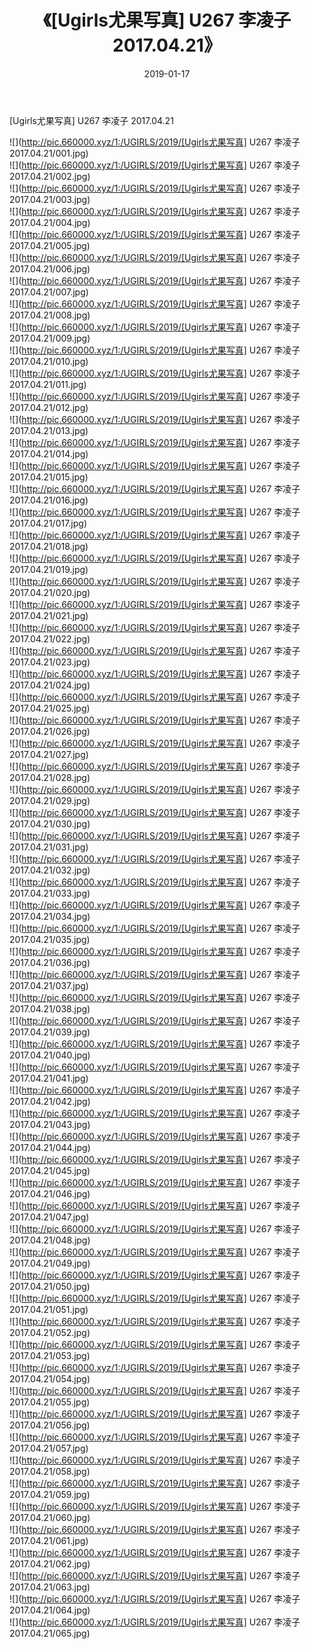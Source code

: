 ﻿---
layout: post
title:  《[Ugirls尤果写真] U267 李凌子 2017.04.21》
date:   2019-01-17
img: http://pic.660000.xyz/1:/UGIRLS/2019/[Ugirls尤果写真] U267 李凌子 2017.04.21/000.jpg
categories: [美女, 清纯, 唯美]
---

[Ugirls尤果写真] U267 李凌子 2017.04.21

 ![](http://pic.660000.xyz/1:/UGIRLS/2019/[Ugirls尤果写真] U267 李凌子 2017.04.21/001.jpg) <br>![](http://pic.660000.xyz/1:/UGIRLS/2019/[Ugirls尤果写真] U267 李凌子 2017.04.21/002.jpg) <br>![](http://pic.660000.xyz/1:/UGIRLS/2019/[Ugirls尤果写真] U267 李凌子 2017.04.21/003.jpg) <br>![](http://pic.660000.xyz/1:/UGIRLS/2019/[Ugirls尤果写真] U267 李凌子 2017.04.21/004.jpg) <br>![](http://pic.660000.xyz/1:/UGIRLS/2019/[Ugirls尤果写真] U267 李凌子 2017.04.21/005.jpg) <br>![](http://pic.660000.xyz/1:/UGIRLS/2019/[Ugirls尤果写真] U267 李凌子 2017.04.21/006.jpg) <br>![](http://pic.660000.xyz/1:/UGIRLS/2019/[Ugirls尤果写真] U267 李凌子 2017.04.21/007.jpg) <br>![](http://pic.660000.xyz/1:/UGIRLS/2019/[Ugirls尤果写真] U267 李凌子 2017.04.21/008.jpg) <br>![](http://pic.660000.xyz/1:/UGIRLS/2019/[Ugirls尤果写真] U267 李凌子 2017.04.21/009.jpg) <br>![](http://pic.660000.xyz/1:/UGIRLS/2019/[Ugirls尤果写真] U267 李凌子 2017.04.21/010.jpg) <br>![](http://pic.660000.xyz/1:/UGIRLS/2019/[Ugirls尤果写真] U267 李凌子 2017.04.21/011.jpg) <br>![](http://pic.660000.xyz/1:/UGIRLS/2019/[Ugirls尤果写真] U267 李凌子 2017.04.21/012.jpg) <br>![](http://pic.660000.xyz/1:/UGIRLS/2019/[Ugirls尤果写真] U267 李凌子 2017.04.21/013.jpg) <br>![](http://pic.660000.xyz/1:/UGIRLS/2019/[Ugirls尤果写真] U267 李凌子 2017.04.21/014.jpg) <br>![](http://pic.660000.xyz/1:/UGIRLS/2019/[Ugirls尤果写真] U267 李凌子 2017.04.21/015.jpg) <br>![](http://pic.660000.xyz/1:/UGIRLS/2019/[Ugirls尤果写真] U267 李凌子 2017.04.21/016.jpg) <br>![](http://pic.660000.xyz/1:/UGIRLS/2019/[Ugirls尤果写真] U267 李凌子 2017.04.21/017.jpg) <br>![](http://pic.660000.xyz/1:/UGIRLS/2019/[Ugirls尤果写真] U267 李凌子 2017.04.21/018.jpg) <br>![](http://pic.660000.xyz/1:/UGIRLS/2019/[Ugirls尤果写真] U267 李凌子 2017.04.21/019.jpg) <br>![](http://pic.660000.xyz/1:/UGIRLS/2019/[Ugirls尤果写真] U267 李凌子 2017.04.21/020.jpg) <br>![](http://pic.660000.xyz/1:/UGIRLS/2019/[Ugirls尤果写真] U267 李凌子 2017.04.21/021.jpg) <br>![](http://pic.660000.xyz/1:/UGIRLS/2019/[Ugirls尤果写真] U267 李凌子 2017.04.21/022.jpg) <br>![](http://pic.660000.xyz/1:/UGIRLS/2019/[Ugirls尤果写真] U267 李凌子 2017.04.21/023.jpg) <br>![](http://pic.660000.xyz/1:/UGIRLS/2019/[Ugirls尤果写真] U267 李凌子 2017.04.21/024.jpg) <br>![](http://pic.660000.xyz/1:/UGIRLS/2019/[Ugirls尤果写真] U267 李凌子 2017.04.21/025.jpg) <br>![](http://pic.660000.xyz/1:/UGIRLS/2019/[Ugirls尤果写真] U267 李凌子 2017.04.21/026.jpg) <br>![](http://pic.660000.xyz/1:/UGIRLS/2019/[Ugirls尤果写真] U267 李凌子 2017.04.21/027.jpg) <br>![](http://pic.660000.xyz/1:/UGIRLS/2019/[Ugirls尤果写真] U267 李凌子 2017.04.21/028.jpg) <br>![](http://pic.660000.xyz/1:/UGIRLS/2019/[Ugirls尤果写真] U267 李凌子 2017.04.21/029.jpg) <br>![](http://pic.660000.xyz/1:/UGIRLS/2019/[Ugirls尤果写真] U267 李凌子 2017.04.21/030.jpg) <br>![](http://pic.660000.xyz/1:/UGIRLS/2019/[Ugirls尤果写真] U267 李凌子 2017.04.21/031.jpg) <br>![](http://pic.660000.xyz/1:/UGIRLS/2019/[Ugirls尤果写真] U267 李凌子 2017.04.21/032.jpg) <br>![](http://pic.660000.xyz/1:/UGIRLS/2019/[Ugirls尤果写真] U267 李凌子 2017.04.21/033.jpg) <br>![](http://pic.660000.xyz/1:/UGIRLS/2019/[Ugirls尤果写真] U267 李凌子 2017.04.21/034.jpg) <br>![](http://pic.660000.xyz/1:/UGIRLS/2019/[Ugirls尤果写真] U267 李凌子 2017.04.21/035.jpg) <br>![](http://pic.660000.xyz/1:/UGIRLS/2019/[Ugirls尤果写真] U267 李凌子 2017.04.21/036.jpg) <br>![](http://pic.660000.xyz/1:/UGIRLS/2019/[Ugirls尤果写真] U267 李凌子 2017.04.21/037.jpg) <br>![](http://pic.660000.xyz/1:/UGIRLS/2019/[Ugirls尤果写真] U267 李凌子 2017.04.21/038.jpg) <br>![](http://pic.660000.xyz/1:/UGIRLS/2019/[Ugirls尤果写真] U267 李凌子 2017.04.21/039.jpg) <br>![](http://pic.660000.xyz/1:/UGIRLS/2019/[Ugirls尤果写真] U267 李凌子 2017.04.21/040.jpg) <br>![](http://pic.660000.xyz/1:/UGIRLS/2019/[Ugirls尤果写真] U267 李凌子 2017.04.21/041.jpg) <br>![](http://pic.660000.xyz/1:/UGIRLS/2019/[Ugirls尤果写真] U267 李凌子 2017.04.21/042.jpg) <br>![](http://pic.660000.xyz/1:/UGIRLS/2019/[Ugirls尤果写真] U267 李凌子 2017.04.21/043.jpg) <br>![](http://pic.660000.xyz/1:/UGIRLS/2019/[Ugirls尤果写真] U267 李凌子 2017.04.21/044.jpg) <br>![](http://pic.660000.xyz/1:/UGIRLS/2019/[Ugirls尤果写真] U267 李凌子 2017.04.21/045.jpg) <br>![](http://pic.660000.xyz/1:/UGIRLS/2019/[Ugirls尤果写真] U267 李凌子 2017.04.21/046.jpg) <br>![](http://pic.660000.xyz/1:/UGIRLS/2019/[Ugirls尤果写真] U267 李凌子 2017.04.21/047.jpg) <br>![](http://pic.660000.xyz/1:/UGIRLS/2019/[Ugirls尤果写真] U267 李凌子 2017.04.21/048.jpg) <br>![](http://pic.660000.xyz/1:/UGIRLS/2019/[Ugirls尤果写真] U267 李凌子 2017.04.21/049.jpg) <br>![](http://pic.660000.xyz/1:/UGIRLS/2019/[Ugirls尤果写真] U267 李凌子 2017.04.21/050.jpg) <br>![](http://pic.660000.xyz/1:/UGIRLS/2019/[Ugirls尤果写真] U267 李凌子 2017.04.21/051.jpg) <br>![](http://pic.660000.xyz/1:/UGIRLS/2019/[Ugirls尤果写真] U267 李凌子 2017.04.21/052.jpg) <br>![](http://pic.660000.xyz/1:/UGIRLS/2019/[Ugirls尤果写真] U267 李凌子 2017.04.21/053.jpg) <br>![](http://pic.660000.xyz/1:/UGIRLS/2019/[Ugirls尤果写真] U267 李凌子 2017.04.21/054.jpg) <br>![](http://pic.660000.xyz/1:/UGIRLS/2019/[Ugirls尤果写真] U267 李凌子 2017.04.21/055.jpg) <br>![](http://pic.660000.xyz/1:/UGIRLS/2019/[Ugirls尤果写真] U267 李凌子 2017.04.21/056.jpg) <br>![](http://pic.660000.xyz/1:/UGIRLS/2019/[Ugirls尤果写真] U267 李凌子 2017.04.21/057.jpg) <br>![](http://pic.660000.xyz/1:/UGIRLS/2019/[Ugirls尤果写真] U267 李凌子 2017.04.21/058.jpg) <br>![](http://pic.660000.xyz/1:/UGIRLS/2019/[Ugirls尤果写真] U267 李凌子 2017.04.21/059.jpg) <br>![](http://pic.660000.xyz/1:/UGIRLS/2019/[Ugirls尤果写真] U267 李凌子 2017.04.21/060.jpg) <br>![](http://pic.660000.xyz/1:/UGIRLS/2019/[Ugirls尤果写真] U267 李凌子 2017.04.21/061.jpg) <br>![](http://pic.660000.xyz/1:/UGIRLS/2019/[Ugirls尤果写真] U267 李凌子 2017.04.21/062.jpg) <br>![](http://pic.660000.xyz/1:/UGIRLS/2019/[Ugirls尤果写真] U267 李凌子 2017.04.21/063.jpg) <br>![](http://pic.660000.xyz/1:/UGIRLS/2019/[Ugirls尤果写真] U267 李凌子 2017.04.21/064.jpg) <br>![](http://pic.660000.xyz/1:/UGIRLS/2019/[Ugirls尤果写真] U267 李凌子 2017.04.21/065.jpg) <br>